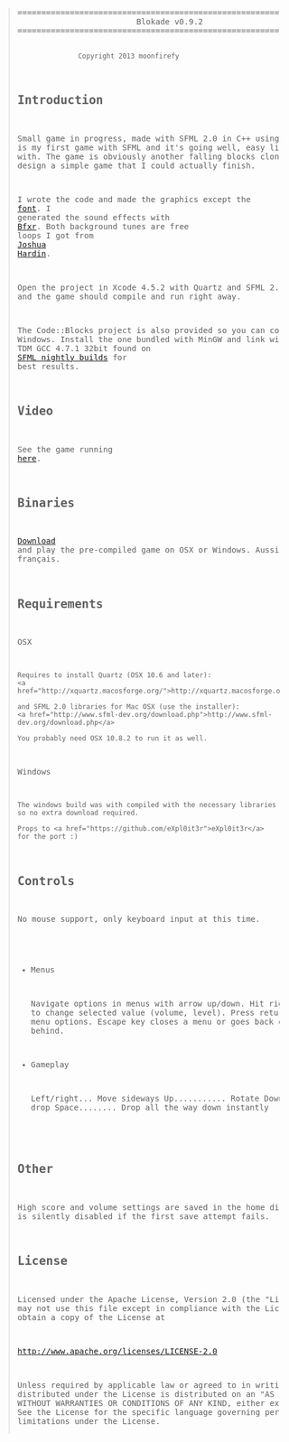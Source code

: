 <blockquote><pre>
===================================================================
                         Blokade v0.9.2 
===================================================================

                   Copyright 2013 moonfirefy

Introduction 
------------

Small game in progress, made with SFML 2.0 in C++ using Xcode. This 
is my first game with SFML and it's going well, easy library to work 
with. The game is obviously another falling blocks clone but I wanted 
to design a simple game that I could actually finish.

I wrote the code and made the graphics except the <a href="http://www.ms-studio.com/FontSales/anonymous.html">font</a>. I generated 
the sound effects with <a href="http://www.bfxr.net/">Bfxr</a>. Both background tunes are free loops I 
got from <a href="http://www.joshuahardin.com/free_music_loops.php">Joshua Hardin</a>.

Open the project in Xcode 4.5.2 with Quartz and SFML 2.0 installed 
and the game should compile and run right away. 

The Code::Blocks project is also provided so you can compile on Windows.
Install the one bundled with MinGW and link with library MinGW TDM GCC 4.7.1 32bit
found on <a href="http://sfml.my-gate.net/nightly/">SFML nightly builds</a> for best results.

Video
-----

See the game running <a href="https://vimeo.com/57818102">here</a>.

Binaries
--------

<a href="https://www.dropbox.com/sh/xsywbqqtoe223zd/Z2tWZZ1g_-">Download</a> and play the pre-compiled game on OSX or Windows.
Aussi disponible en français.

Requirements
------------

OSX

    Requires to install Quartz (OSX 10.6 and later):
    <a href="http://xquartz.macosforge.org/">http://xquartz.macosforge.org/</a>

    and SFML 2.0 libraries for Mac OSX (use the installer): 
    <a href="http://www.sfml-dev.org/download.php">http://www.sfml-dev.org/download.php</a>
    
    You probably need OSX 10.8.2 to run it as well.

Windows

    The windows build was with compiled with the necessary libraries
    so no extra download required.

    Props to <a href="https://github.com/eXpl0it3r">eXpl0it3r</a> for the port :)

Controls
--------

No mouse support, only keyboard input at this time.

  * Menus

    Navigate options in menus with arrow up/down. Hit right/left 
    arrows to change selected value (volume, level). Press return 
    key to select menu options. Escape key closes a menu or goes 
    back one menu behind.

  * Gameplay

    Left/right... Move sideways
    Up........... Rotate
    Down......... Faster drop
    Space........ Drop all the way down instantly

Other
-----

High score and volume settings are saved in the home directory. 
Save is silently disabled if the first save attempt fails.

License
-------

Licensed under the Apache License, Version 2.0 (the "License"); you 
may not use this file except in compliance with the License. You may 
obtain a copy of the License at

<a href="http://www.apache.org/licenses/LICENSE-2.0">http://www.apache.org/licenses/LICENSE-2.0</a>

Unless required by applicable law or agreed to in writing, software 
distributed under the License is distributed on an "AS IS" BASIS, 
WITHOUT WARRANTIES OR CONDITIONS OF ANY KIND, either express or implied. 
See the License for the specific language governing permissions and 
limitations under the License.
</pre></blockquote>
